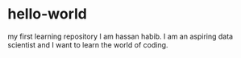# hello-world
my first learning repository
I am hassan habib. I am an aspiring data scientist and I want to learn the world of coding.
